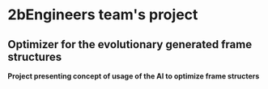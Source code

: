 # 2bEngineers team's project
## Optimizer for the evolutionary generated frame structures
**Project presenting concept of usage of the AI to optimize frame structers**